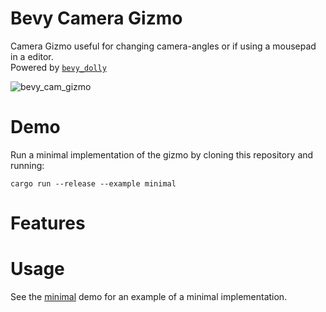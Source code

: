 # Bevy Camera Gizmo

Camera Gizmo useful for changing camera-angles or if using a mousepad in a editor.</br>
Powered by [`bevy_dolly`](https://github.com/BlackPhlox/bevy_dolly)

![bevy_cam_gizmo](https://user-images.githubusercontent.com/25123512/187547925-53292eb7-3ece-4846-b208-68e0fe302cac.png)

# Demo

Run a minimal implementation of the gizmo by cloning this repository and running:

```shell
cargo run --release --example minimal
```

# Features

# Usage


See the [minimal](examples/minimal.rs) demo for an example of a minimal implementation.
